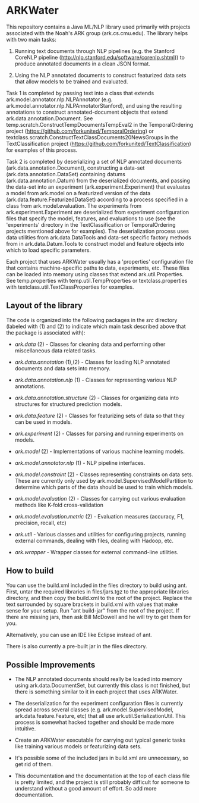 # ARKWater #

This repository contains a Java ML/NLP library used primarily with projects
associated with the Noah's ARK group (ark.cs.cmu.edu).  The library helps 
with two main tasks:  

1.  Running text documents through NLP pipelines 
(e.g. the Stanford CoreNLP pipeline 
(http://nlp.stanford.edu/software/corenlp.shtml)) to produce annotated
documents in a clean JSON format. 

2. Using the NLP annotated documents to construct featurized data sets 
that allow models to be trained and evaluated. 

Task 1 is completed by passing text into a class that extends 
ark.model.annotator.nlp.NLPAnnotator (e.g. ark.model.annotator.nlp.NLPAnnotatorStanford),
and using the resulting annotations to construct annotated-document objects that
extend ark.data.annotation.Document.  See 
temp.scratch.ConstructTempDocumentsTempEval2 in the TemporalOrdering
project (https://github.com/forkunited/TemporalOrdering) or 
textclass.scratch.ConstructTextClassDocuments20NewsGroups in the 
TextClassification project (https://github.com/forkunited/TextClassification)
for examples of this process.

Task 2 is completed by deserializing a set of NLP annotated documents
(ark.data.annotation.Document), constructing a data-set 
(ark.data.annotation.DataSet) containing datums (ark.data.annotation.Datum)
from the deserialized documents, and passing the data-set into
an experiment (ark.experiment.Experiment) that evaluates a model 
from ark.model on a featurized version of the data 
(ark.data.feature.FeaturizedDataSet) according to a process
specified in a class from ark.model.evaluation.  The experiments
from ark.experiment.Experiment are deserialized from experiment
configuration files that specify the model, features, and 
evaluations to use (see the 'experiments' directory in 
the TextClassification or TemporalOrdering projects mentioned above
for examples).  The deserialization process uses data utilities
from ark.data.DataTools and data-set specific factory methods
from in ark.data.Datum.Tools to construct model and feature objects
into which to load specific parameters.

Each project that uses ARKWater usually has a 'properties' configuration
file that contains machine-specific paths to data, experiments, etc.  These
files can be loaded into memory using classes that extend ark.util.Properties.
See temp.properties with temp.util.TempProperties or textclass.properties
with textclass.util.TextClassProperties for examples.

## Layout of the library ##

The code is organized into the following packages in the *src* directory 
(labeled with (1) and (2) to indicate which main task described above that the 
package is associated with):

*	*ark.data* (2) -  Classes for cleaning data and performing other miscellaneous 
data related tasks.

*	*ark.data.annotation* (1),(2) - Classes for loading NLP annotated documents and
data sets into memory.

*	*ark.data.annotation.nlp* (1) - Classes for representing various NLP annotations.

*	*ark.data.annotation.structure* (2) - Classes for organizing data into structures
for structured prediction models.

*	*ark.data.feature* (2) - Classes for featurizing sets of data so that they can
be used in models.

*	*ark.experiment* (2) - Classes for parsing and running experiments on models.

*	*ark.model* (2) - Implementations of various machine learning models.

*	*ark.model.annotator.nlp* (1) - NLP pipeline interfaces.

*	*ark.model.constraint* (2) - Classes representing constraints on data sets.  These
are currently only used by ark.model.SupervisedModelPartition to determine which
parts of the data should be used to train which models.

*	*ark.model.evaluation* (2) - Classes for carrying out various evaluation methods
like K-fold cross-validation

*	*ark.model.evaluation.metric* (2) - Evaluation measures (accuracy, F1, precision, 
recall, etc)

*	*ark.util* - Various classes and utilities for configuring projects,
 running external commands, dealing with files, dealing with Hadoop, etc.
 
*	*ark.wrapper* - Wrapper classes for external command-line utilities.

## How to build ##

You can use the build.xml included in the files directory to build using ant.
First, untar the required libraries in files/jars.tgz to the 
appropriate libraries directory, and then copy the build.xml to the root of the 
project.  Replace the text surrounded by square brackets in build.xml with
values that make sense for your setup.  Run  "ant build-jar" from the root of the project.
If there are missing jars, then ask Bill McDowell and he will try to get them
for you.

Alternatively, you can use an IDE like Eclipse instead of ant.

There is also currently a pre-built jar in the files directory.

## Possible Improvements ##

* The NLP annotated documents
should really be loaded into memory using ark.data.DocumentSet,
but currently this class is not finished, but there is something similar
to it in each project that uses ARKWater. 

* The deserialization for the experiment configuration files is
currently spread across several classes (e.g. ark.model.SupervisedModel,
ark.data.feature.Feature, etc) that all use ark.util.SerializationUtil.
This process is somewhat hacked together and should be made more intuitive.

* Create an ARKWater executable for carrying out typical generic tasks
like training various models or featurizing data sets.

* It's possible some of the included jars in build.xml are unnecessary, so
get rid of them.

* This documentation and the documentation at the top of each class file
is pretty limited, and the project is still probably difficult for someone
to understand without a good amount of effort.  So add more documentation.

